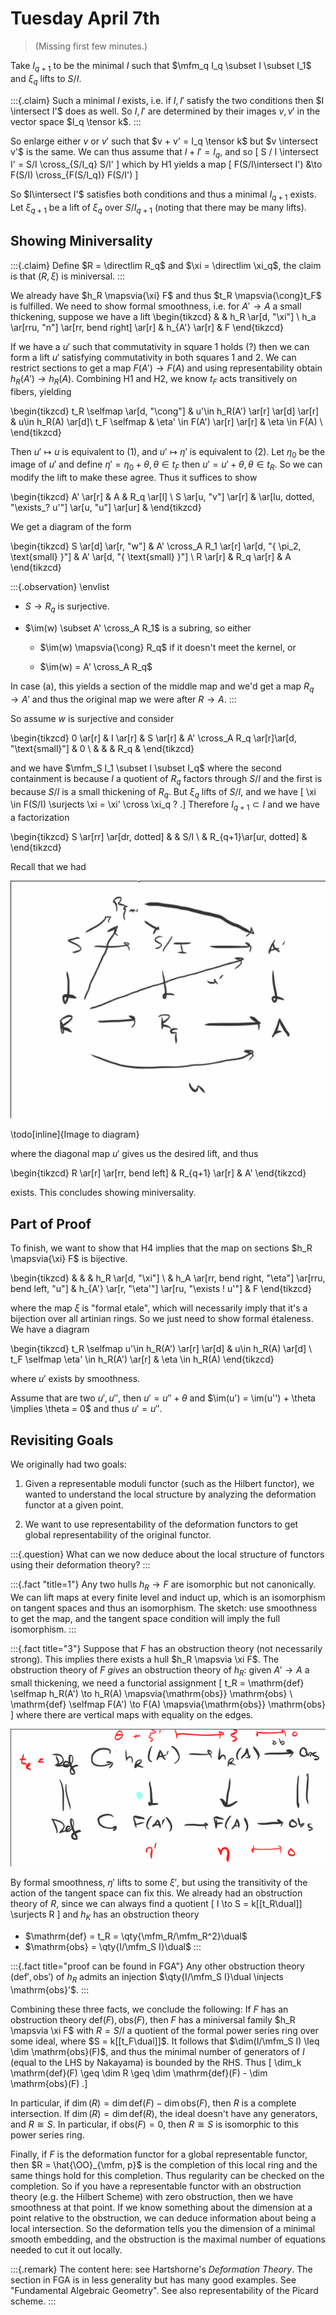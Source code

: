 # Tuesday April 7th

> (Missing first few minutes.)

Take $I_{q+1}$ to be the minimal $I$ such that $\mfm_q I_q \subset I \subset I_1$ and $\xi_q$ lifts to $S/I$.


:::{.claim}
Such a minimal $I$ exists, i.e. if $I, I'$ satisfy the two conditions then $I \intersect I'$ does as well.
So $I, I'$ are determined by their images $v, v'$ in the vector space $I_q \tensor k$.
:::

So enlarge either $v$ or $v'$ such that $v + v' = I_q \tensor k$ but $v \intersect v'$ is the same.
We can thus assume that $I + I' = I_q$, and so
\[
S / I \intersect I' = S/I \cross_{S/I_q} S/I'
\]
which by H1 yields a map
\[
F(S/I\intersect I') &\to F(S/I) \cross_{F(S/I_q)} F(S/I')
\]

So $I\intersect I'$ satisfies both conditions and thus a minimal $I_{q+1}$ exists.
Let $\xi_{q+1}$ be a lift of $\xi_q$ over $S/I_{q+1}$ (noting that there may be many lifts).

## Showing Miniversality

:::{.claim}
Define $R = \directlim R_q$ and $\xi = \directlim \xi_q$, the claim is that $(R, \xi)$ is miniversal.
:::

We already have $h_R \mapsvia{\xi} F$ and thus $t_R \mapsvia{\cong}t_F$ is fulfilled.
We need to show formal smoothness, i.e. for $A' \to A$ a small thickening, suppose we have a lift
\begin{tikzcd}
&
& h_R 
  \ar[d, "\xi"] 
\\
h_a 
  \ar[rru, "n"] 
  \ar[rr, bend right] 
  \ar[r] 
& h_{A'} 
  \ar[r] 
& F
\end{tikzcd}

If we have a $u'$ such that commutativity in square 1 holds (?) then we can form a lift $u'$ satisfying commutativity in both squares 1 and 2.
We can restrict sections to get a map $F(A') \to F(A)$ and using representability obtain $h_R(A') \to h_R(A)$.
Combining H1 and H2, we know $t_F$ acts transitively on fibers, yielding


\begin{tikzcd}
t_R \selfmap \ar[d, "\cong"] & u'\in h_R(A') \ar[r] \ar[d] \ar[r] & u\in h_R(A) \ar[d]\\
t_F \selfmap & \eta' \in F(A') \ar[r] \ar[r] & \eta \in F(A) \\
\end{tikzcd}

Then $u' \mapsto u$ is equivalent to (1), and $u' \mapsto \eta'$ is equivalent to (2).
Let $\eta_0$ be the image of $u'$ and define $\eta' = \eta_0 + \theta, \theta \in t_F$ then $u' = u' + \theta, \theta \in t_R$.
So we can modify the lift to make these agree.
Thus it suffices to show

\begin{tikzcd}
A' \ar[r] & A & R_q \ar[l] \\
S \ar[u, "v"] \ar[r] & \ar[lu, dotted, "\exists_? u'"] \ar[u, "u"] \ar[ur] &
\end{tikzcd}


We get a diagram of the form

\begin{tikzcd}
S 
  \ar[d] 
  \ar[r, "w"] 
& A' \cross_A R_1 
  \ar[r]
  \ar[d, "{ \pi_2, \text{small} }"] 
& A' 
  \ar[d, "{ \text{small} }"]
\\
R 
  \ar[r] 
& R_q 
  \ar[r] 
& A
\end{tikzcd}



:::{.observation}
\envlist

- $S \to R_q$ is surjective.

- $\im(w) \subset A' \cross_A R_1$ is a subring, so either

  - $\im(w) \mapsvia{\cong} R_q$ if it doesn't meet the kernel, or
  
  - $\im(w) = A' \cross_A R_q$

In case (a), this yields a section of the middle map and we'd get a map $R_q \to A'$ and thus the original map we were after $R \to A$.
:::

So assume $w$ is surjective and consider

\begin{tikzcd}
0 \ar[r] & I \ar[r] & S \ar[r] & A' \cross_A R_q \ar[r]\ar[d, "\text{small}"] & 0  \\
 & & & R_q &
\end{tikzcd}


and we have $\mfm_S I_1 \subset I \subset I_q$ where the second containment is because $I$ a quotient of $R_q$ factors through $S/I$ and the first is because $S/I$ is a small thickening of $R_q$.
But $\xi_q$ lifts of $S/I$, and we have
\[
\xi \in F(S/I) \surjects \xi = \xi' \cross \xi_q ?
.\]
Therefore $I_{q+1} \subset I$ and we have a factorization

\begin{tikzcd}
S \ar[rr] \ar[dr, dotted] & & S/I \\
& R_{q+1}\ar[ur, dotted] &
\end{tikzcd}

Recall that we had

![](figures/image_2020-04-07-13-17-11.png)

\todo[inline]{Image to diagram}

where the diagonal map $u'$ gives us the desired lift, and thus

\begin{tikzcd}
R \ar[r] \ar[rr, bend left] & R_{q+1} \ar[r] & A'
\end{tikzcd}

exists.
This concludes showing miniversality.

## Part of Proof

To finish, we want to show that H4 implies that the map on sections $h_R \mapsvia{\xi} F$ is bijective.

\begin{tikzcd}
&
&
& h_R 
  \ar[d, "\xi"]
\\
& h_A 
  \ar[rr, bend right, "\eta"] 
  \ar[rru, bend left, "u"] 
& h_{A'} 
  \ar[r, "\eta'"] 
  \ar[ru, "\exists ! u'"] 
& F
\end{tikzcd}

where the map $\xi$ is "formal etale", which will necessarily imply that it's a bijection over all artinian rings.
So we just need to show formal étaleness.
We have a diagram

\begin{tikzcd}
t_R \selfmap u'\in h_R(A') \ar[r] \ar[d] & u\in h_R(A) \ar[d] \\
t_F \selfmap \eta' \in h_R(A') \ar[r] & \eta \in h_R(A)
\end{tikzcd}

where $u'$ exists by smoothness.

Assume that are two $u', u''$, then $u' = u'' + \theta$ and $\im(u') = \im(u'') + \theta \implies \theta = 0$ and thus $u' = u''$.

## Revisiting Goals

We originally had two goals:

1. Given a representable moduli functor (such as the Hilbert functor), we wanted to understand the local structure by analyzing the deformation functor at a given point.

2. We want to use representability of the deformation functors to get global representability of the original functor.


:::{.question}
What can we now deduce about the local structure of functors using their deformation theory?
:::


:::{.fact "title=1"}
Any two hulls $h_R \to F$ are isomorphic but not canonically.
We can lift maps at every finite level and induct up, which is an isomorphism on tangent spaces and thus an isomorphism.
The sketch: use smoothness to get the map, and the tangent space condition will imply the full isomorphism.
:::



:::{.fact title="3"}
Suppose that $F$ has an obstruction theory (not necessarily strong).
This implies there exists a hull $h_R \mapsvia \xi F$.
The obstruction theory of $F$ *gives* an obstruction theory of $h_R$:
given $A' \to A$ a small thickening, we need a functorial assignment
\[
t_R = \mathrm{def} \selfmap h_R(A') \to h_R(A) \mapsvia{\mathrm{obs}} \mathrm{obs} \\
\mathrm{def} \selfmap F(A') \to F(A) \mapsvia{\mathrm{obs}} \mathrm{obs}
\]
where there are vertical maps with equality on the edges.

![Vertical maps](figures/image_2020-04-07-13-35-00.png)

By formal smoothness, $\eta'$ lifts to some $\xi'$, but using the transitivity of the action of the tangent space can fix this.
We already had an obstruction theory of $R$, since we can always find a quotient
\[
I \to S = k[[t_R\dual]] \surjects R
\]
and $h_K$ has an obstruction theory

- $\mathrm{def} = t_R = \qty{\mfm_R/\mfm_R^2}\dual$
- $\mathrm{obs} = \qty{I/\mfm_S I}\dual$
:::


:::{.fact title="proof can be found in FGA"}
Any other obstruction theory $(\mathrm{def}', \mathrm{obs}')$ of $h_R$ admits an injection $\qty{I/\mfm_S I}\dual \injects \mathrm{obs}'$.
:::

Combining these three facts, we conclude the following:
If $F$ has an obstruction theory $\mathrm{def}(F), \mathrm{obs}(F)$, then $F$ has a miniversal family $h_R \mapsvia \xi F$ with $R = S/ I$ a quotient of the formal power series ring over some ideal, where $S = k[[t_F\dual]]$.
It follows that $\dim(I/\mfm_S I) \leq \dim \mathrm{obs}(F)$, and thus the minimal number of generators of $I$ (equal to the LHS by Nakayama) is bounded by the RHS.
Thus
\[
\dim_k \mathrm{def}(F) \geq \dim R \geq \dim \mathrm{def}(F) - \dim \mathrm{obs}(F)
.\]

In particular, if $\dim(R) = \dim \mathrm{def}(F) - \dim \mathrm{obs}(F)$, then $R$ is a complete intersection.
If $\dim(R) = \dim \mathrm{def}(R)$, the ideal doesn't have any generators, and $R \cong S$.
In particular, if $\mathrm{obs}(F) = 0$, then $R \cong S$ is isomorphic to this power series ring.

Finally, if $F$ is the deformation functor for a global representable functor, then $R = \hat{\OO}_{\mfm, p}$ is the completion of this local ring and the same things hold for this completion.
Thus regularity can be checked on the completion.
So if you have a representable functor with an obstruction theory (e.g. the Hilbert Scheme) with zero obstruction, then we have smoothness at that point.
If we know something about the dimension at a point relative to the obstruction, we can deduce information about being a local intersection.
So the deformation tells you the dimension of a minimal smooth embedding, and the obstruction is the maximal number of equations needed to cut it out locally.


:::{.remark}
The content here: see Hartshorne's *Deformation Theory*.
The section in FGA is in less generality but has many good examples. 
See "Fundamental Algebraic Geometry". 
See also representability of the Picard scheme.
:::

